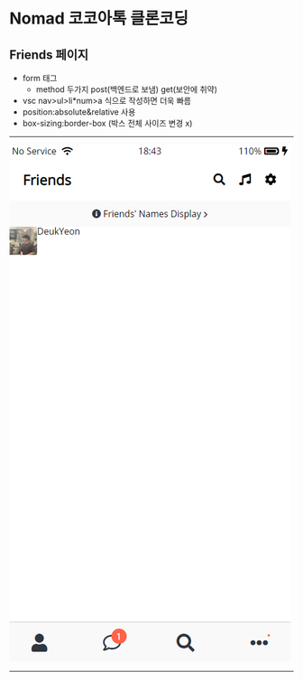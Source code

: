 Nomad 코코아톡 클론코딩
==============
## Friends 페이지

* form 태그
  * method 두가지 post(백엔드로 보냄) get(보안에 취약)
* vsc nav>ul>li*num>a 식으로 작성하면 더욱 빠름
* position:absolute&relative 사용
* box-sizing:border-box (박스 전체 사이즈 변경 x)

-----------------

![200804](https://github.com/HyeongJun94/cs_study/blob/master/daily/deukyeon/img/200804.PNG)

----------------
